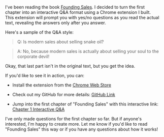 I've been reading the book [Founding Sales](https://www.foundingsales.com). I decided to turn the first chapter into an interactive Q&A format using a Chrome extension I built. This extension will prompt you with yes/no questions as you read the actual text, revealing the answers only after you answer.

Here's a sample of the Q&A style:

> Q: Is modern sales about selling snake oil?

> A: No, because modern sales is actually about selling your soul to the corporate devil!

Okay, that last part isn't in the original text, but you get the idea.

If you'd like to see it in action, you can:

- Install the extension from the [Chrome Web Store](https://chromewebstore.google.com/detail/quest/pbgjongjakhehokeemfciihdpdlmgche)

- Check out my GitHub for more details: [GitHub Link](https://github.com/8ta4/quest)

- Jump into the first chapter of "Founding Sales" with this interactive link: [Chapter 1 Interactive Q&A](https://www.foundingsales.com/1-mindset-changes?quest=https://raw.githubusercontent.com/8ta4/quests/526ac8475719be08fad3fcce50df77783bf2a51b/www.foundingsales.com/1-mindset-changes/quest.yaml)

I've only made questions for the first chapter so far. But if anyone's interested, I'm happy to create more. Let me know if you'd like to read "Founding Sales" this way or if you have any questions about how it works!
